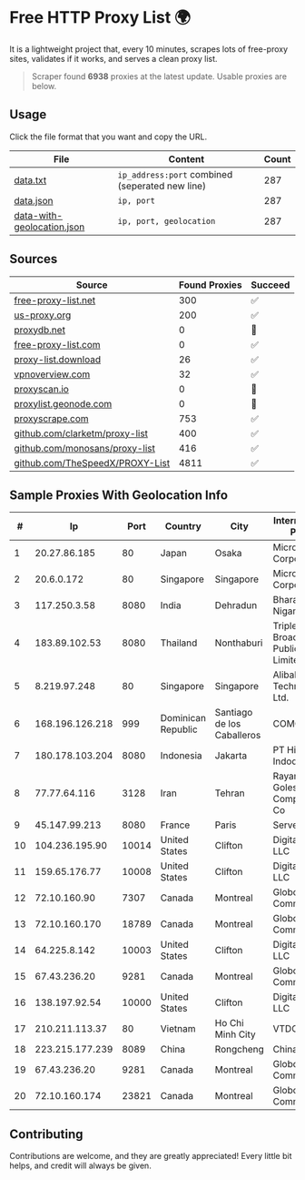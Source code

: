 
# Free HTTP Proxy List 🌍

It is a lightweight project that, every 10 minutes, scrapes lots of free-proxy sites, validates if it works, and serves a clean proxy list.


> Scraper found **6938** proxies at the latest update. Usable proxies are below.

## Usage

Click the file format that you want and copy the URL.


|File|Content|Count|
|----|-------|-----|
|[data.txt](https://raw.githubusercontent.com/themiralay/Proxy-List-World/master/data.txt)|`ip_address:port` combined (seperated new line)|287|
|[data.json](https://raw.githubusercontent.com/themiralay/Proxy-List-World/master/data.json)|`ip, port`|287|
|[data-with-geolocation.json](https://raw.githubusercontent.com/themiralay/Proxy-List-World/master/data-with-geolocation.json)|`ip, port, geolocation`|287|

## Sources

|Source|Found Proxies|Succeed|
|------|-------------|-------|
|[free-proxy-list.net](https://free-proxy-list.net)|300|✅|
|[us-proxy.org](https://www.us-proxy.org)|200|✅|
|[proxydb.net](http://proxydb.net)|0|🚫|
|[free-proxy-list.com](https://free-proxy-list.com/?page=&port=&type%5B%5D=http&type%5B%5D=https&up_time=0&search=Search)|0|✅|
|[proxy-list.download](https://www.proxy-list.download/HTTP)|26|✅|
|[vpnoverview.com](https://vpnoverview.com/privacy/anonymous-browsing/free-proxy-servers)|32|✅|
|[proxyscan.io](https://www.proxyscan.io)|0|🚫|
|[proxylist.geonode.com](https://proxylist.geonode.com/api/proxy-list?limit=300&page=1&sort_by=lastChecked&sort_type=desc&protocols=http,https)|0|🚫|
|[proxyscrape.com](https://api.proxyscrape.com/v2/?request=displayproxies&protocol=http&timeout=10000&country=all&ssl=all&anonymity=all)|753|✅|
|[github.com/clarketm/proxy-list](https://raw.githubusercontent.com/clarketm/proxy-list/master/proxy-list-raw.txt)|400|✅|
|[github.com/monosans/proxy-list](https://raw.githubusercontent.com/monosans/proxy-list/main/proxies/http.txt)|416|✅|
|[github.com/TheSpeedX/PROXY-List](https://raw.githubusercontent.com/TheSpeedX/PROXY-List/master/http.txt)|4811|✅|


## Sample Proxies With Geolocation Info

|#|Ip|Port|Country|City|Internet Service Provider|
|-|--|----|-------|----|-------------------------|
|1|20.27.86.185|80|Japan|Osaka|Microsoft Corporation|
|2|20.6.0.172|80|Singapore|Singapore|Microsoft Corporation|
|3|117.250.3.58|8080|India|Dehradun|Bharat Sanchar Nigam Ltd|
|4|183.89.102.53|8080|Thailand|Nonthaburi|Triple T Broadband Public Company Limited|
|5|8.219.97.248|80|Singapore|Singapore|Alibaba (US) Technology Co., Ltd.|
|6|168.196.126.218|999|Dominican Republic|Santiago de los Caballeros|COMCAST-SRL|
|7|180.178.103.204|8080|Indonesia|Jakarta|PT Hipernet Indodata|
|8|77.77.64.116|3128|Iran|Tehran|Rayaneh Danesh Golestan Complex P.J.S. Co|
|9|45.147.99.213|8080|France|Paris|Serverd SAS|
|10|104.236.195.90|10014|United States|Clifton|DigitalOcean, LLC|
|11|159.65.176.77|10008|United States|Clifton|DigitalOcean, LLC|
|12|72.10.160.90|7307|Canada|Montreal|GloboTech Communications|
|13|72.10.160.170|18789|Canada|Montreal|GloboTech Communications|
|14|64.225.8.142|10003|United States|Clifton|DigitalOcean, LLC|
|15|67.43.236.20|9281|Canada|Montreal|GloboTech Communications|
|16|138.197.92.54|10000|United States|Clifton|DigitalOcean, LLC|
|17|210.211.113.37|80|Vietnam|Ho Chi Minh City|VTDC|
|18|223.215.177.239|8089|China|Rongcheng|Chinanet|
|19|67.43.236.20|9281|Canada|Montreal|GloboTech Communications|
|20|72.10.160.174|23821|Canada|Montreal|GloboTech Communications|



## Contributing

Contributions are welcome, and they are greatly appreciated! Every
little bit helps, and credit will always be given.

